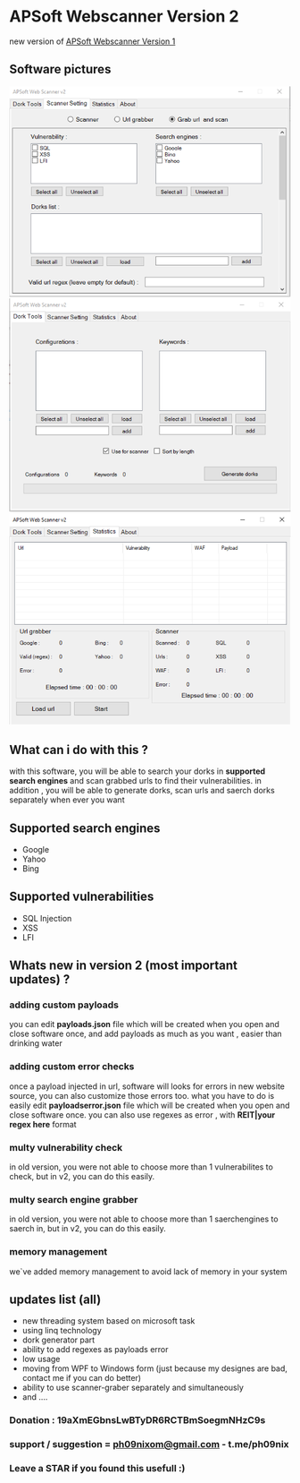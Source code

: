 # APSoft Webscanner Version 2
new version of [APSoft Webscanner Version 1](https://github.com/APTeamOfficial/APSoft-WebScanner)


## Software pictures 
![setting](setting.png)
![dorksetting](dorktools.png)
![statistics](stat.png)
## What can i do with this ?
with this software, you will be able to search your dorks in **supported search engines** and scan grabbed urls to find their vulnerabilities.
in addition , you will be able to generate dorks, scan urls and saerch dorks separately when ever you want 

## Supported search engines
- Google
- Yahoo
- Bing

## Supported vulnerabilities
- SQL Injection
- XSS
- LFI

## Whats new in version 2 (most important updates) ?

### adding custom payloads
you can edit **payloads.json** file which will be created when you open and close software once, and add payloads as much as you want , easier than drinking water

### adding custom error checks
once a payload injected in url, software will looks for errors in new website source, you can also customize those errors too.
what you have to do is easily edit **payloadserror.json** file which will be created when you open and close software once.
you can also use regexes as error , with **REIT|your regex here** format

### multy vulnerability check
in old version, you were not able to choose more than 1 vulnerabilites to check, but in v2, you can do this easily.

### multy search engine grabber
in old version, you were not able to choose more than 1 saerchengines to saerch in, but in v2, you can do this easily.

### memory management
we`ve added memory management to avoid lack of memory in your system

## updates list (all)
- new threading system based on microsoft task
- using linq technology
- dork generator part
- ability to add regexes as payloads error
- low usage
- moving from WPF to Windows form (just because my designes are bad, contact me if you can do better)
- ability to use scanner-graber separately and simultaneously
- and ....

### Donation : 19aXmEGbnsLwBTyDR6RCTBmSoegmNHzC9s
### support / suggestion = ph09nixom@gmail.com - t.me/ph09nix
### Leave a STAR if you found this usefull :)